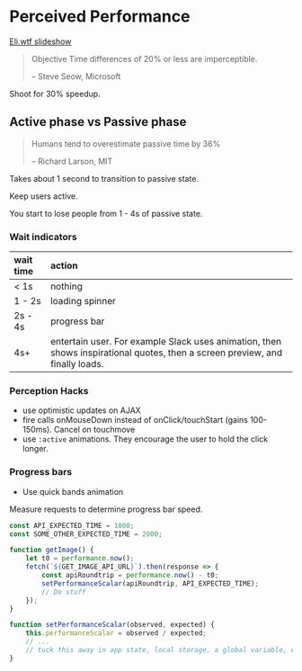 # Perceived Performance

[Eli.wtf slideshow](http://assets.eli.wtf/talks/perceived-perf-perfmatters-2018/#/)

> Objective Time differences of 20% or less are imperceptible.
>
> – Steve Seow, Microsoft

Shoot for 30% speedup.

## Active phase vs Passive phase

> Humans tend to overestimate passive time by 36%
>
> – Richard Larson, MIT

Takes about 1 second to transition to passive state.

Keep users active.

You start to lose people from 1 - 4s of passive state.

### Wait indicators

| wait time | action |
| :--- | :--- |
| &lt; 1s | nothing |
| 1 - 2s | loading spinner |
| 2s - 4s | progress bar |
| 4s+ | entertain user. For example Slack uses animation, then shows inspirational quotes, then a screen preview, and finally loads. |

### Perception Hacks

* use optimistic updates on AJAX
* fire calls onMouseDown instead of onClick/touchStart \(gains 100-150ms\). Cancel on touchmove
* use `:active` animations. They encourage the user to hold the click longer.

### Progress bars

* Use quick bands animation

Measure requests to determine progress bar speed.

```js
const API_EXPECTED_TIME = 1000;
const SOME_OTHER_EXPECTED_TIME = 2000;

function getImage() {
    let t0 = performance.now();
    fetch(`${GET_IMAGE_API_URL}`).then(response => {
        const apiRoundtrip = performance.now() - t0;
        setPerformanceScalar(apiRoundtrip, API_EXPECTED_TIME);
        // Do stuff
    });
}

function setPerformanceScalar(observed, expected) {
    this.performanceScalar = observed / expected;
    // ...
    // tuck this away in app state, local storage, a global variable, etc
}
```




